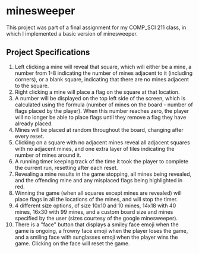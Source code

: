 # minesweeper
This project was part of a final assignment for my COMP_SCI 211 class, in which I implemented a basic version of minesweeper.

## Project Specifications
1. Left clicking a mine will reveal that square, which will either be a mine, a number from 1-8 indicating the number of mines adjacent to it (including corners), or a blank square, indicating that there are no mines adjacent to the square.
2. Right clicking a mine will place a flag on the square at that location.
3. A number will be displayed on the top left side of the screen, which is calculated using the formula (number of mines on the board - number of flags placed by the player). When this number reaches zero, the player will no longer be able to place flags until they remove a flag they have already placed.
4. Mines will be placed at random throughout the board, changing after every reset.
5. Clicking on a square with no adjacent mines reveal all adjacent squares with no adjacent mines, and one extra layer of tiles indicating the number of mines around it.
6. A running timer keeping track of the time it took the player to complete the current run, resetting after each reset.
7. Revealing a mine results in the game stopping, all mines being revealed, and the offending mine and any misplaced flags being highlighted in red.
8. Winning the game (when all squares except mines are revealed) will place flags in all the locations of the mines, and will stop the timer.
9. 4 different size options, of size 10x10 and 10 mines, 14x18 with 40 mines, 16x30 with 99 mines, and a custom board size and mines specified by the user (sizes courtesy of the google minesweeper).
10. There is a "face" button that displays a smiley face emoji when the game is ongoing, a frowny face emoji when the player loses the game, and a smiling face with sunglasses emoji when the player wins the game. Clicking on the face will reset the game.
